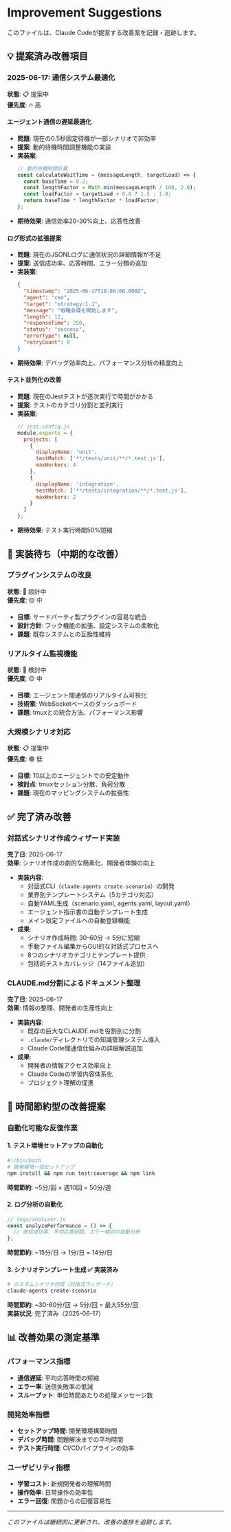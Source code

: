 # Improvement Suggestions

このファイルは、Claude Codeが提案する改善案を記録・追跡します。

## 💡 提案済み改善項目

### 2025-06-17: 通信システム最適化
**状態**: 📋 提案中  
**優先度**: 🔥 高

#### エージェント通信の遅延最適化
- **問題**: 現在の0.5秒固定待機が一部シナリオで非効率
- **提案**: 動的待機時間調整機能の実装
- **実装案**:
  ```javascript
  // 動的待機時間計算
  const calculateWaitTime = (messageLength, targetLoad) => {
    const baseTime = 0.2;
    const lengthFactor = Math.min(messageLength / 100, 2.0);
    const loadFactor = targetLoad > 0.8 ? 1.5 : 1.0;
    return baseTime * lengthFactor * loadFactor;
  };
  ```
- **期待効果**: 通信効率20-30%向上、応答性改善

#### ログ形式の拡張提案
- **問題**: 現在のJSONLログに通信状況の詳細情報が不足
- **提案**: 送信成功率、応答時間、エラー分類の追加
- **実装案**:
  ```json
  {
    "timestamp": "2025-06-17T10:00:00.000Z",
    "agent": "ceo",
    "target": "strategy:1.1",
    "message": "戦略会議を開始します",
    "length": 12,
    "responseTime": 250,
    "status": "success",
    "errorType": null,
    "retryCount": 0
  }
  ```
- **期待効果**: デバッグ効率向上、パフォーマンス分析の精度向上

#### テスト並列化の改善
- **問題**: 現在のJestテストが逐次実行で時間がかかる
- **提案**: テストのカテゴリ分割と並列実行
- **実装案**:
  ```javascript
  // jest.config.js
  module.exports = {
    projects: [
      {
        displayName: 'unit',
        testMatch: ['**/tests/unit/**/*.test.js'],
        maxWorkers: 4
      },
      {
        displayName: 'integration', 
        testMatch: ['**/tests/integration/**/*.test.js'],
        maxWorkers: 2
      }
    ]
  };
  ```
- **期待効果**: テスト実行時間50%短縮

## 🔄 実装待ち（中期的な改善）

### プラグインシステムの改良
**状態**: 📝 設計中  
**優先度**: 🟡 中

- **目標**: サードパーティ製プラグインの容易な統合
- **設計方針**: フック機能の拡張、設定システムの柔軟化
- **課題**: 既存システムとの互換性維持

### リアルタイム監視機能
**状態**: 💭 検討中  
**優先度**: 🟡 中

- **目標**: エージェント間通信のリアルタイム可視化
- **技術案**: WebSocketベースのダッシュボード
- **課題**: tmuxとの統合方法、パフォーマンス影響

### 大規模シナリオ対応
**状態**: 📋 提案中  
**優先度**: 🟢 低

- **目標**: 10以上のエージェントでの安定動作
- **検討点**: tmuxセッション分散、負荷分散
- **課題**: 現在のマッピングシステムの拡張性

## ✅ 完了済み改善

### 対話式シナリオ作成ウィザード実装
**完了日**: 2025-06-17  
**効果**: シナリオ作成の劇的な簡素化、開発者体験の向上

- **実装内容**: 
  - 対話式CLI（`claude-agents create-scenario`）の開発
  - 業界別テンプレートシステム（5カテゴリ対応）
  - 自動YAML生成（scenario.yaml, agents.yaml, layout.yaml）
  - エージェント指示書の自動テンプレート生成
  - メイン設定ファイルへの自動登録機能
- **成果**: 
  - シナリオ作成時間: 30-60分 → 5分に短縮
  - 手動ファイル編集からGUI的な対話式プロセスへ
  - 8つのシナリオカテゴリとテンプレート提供
  - 包括的テストカバレッジ（14ファイル追加）

### CLAUDE.md分割によるドキュメント整理
**完了日**: 2025-06-17  
**効果**: 情報の整理、開発者の生産性向上

- **実装内容**: 
  - 既存の巨大なCLAUDE.mdを役割別に分割
  - `.claude/`ディレクトリでの知識管理システム導入
  - Claude Code間通信仕組みの詳細解説追加
- **成果**: 
  - 開発者の情報アクセス効率向上
  - Claude Codeの学習内容体系化
  - プロジェクト理解の促進

## 🎯 時間節約型の改善提案

### 自動化可能な反復作業

#### 1. テスト環境セットアップの自動化
```bash
#!/bin/bash
# 開発環境一括セットアップ
npm install && npm run test:coverage && npm link
```
**時間節約**: ~5分/回 × 週10回 = 50分/週

#### 2. ログ分析の自動化
```javascript
// logs/analyzer.js
const analyzePerformance = () => {
  // 送信成功率、平均応答時間、エラー傾向の自動分析
};
```
**時間節約**: ~15分/日 → 1分/日 = 14分/日

#### 3. シナリオテンプレート生成 ✅ 実装済み
```bash
# カスタムシナリオ作成（対話式ウィザード）
claude-agents create-scenario
```
**時間節約**: ~30-60分/回 → 5分/回 = 最大55分/回  
**実装状況**: 完了済み（2025-06-17）

## 📊 改善効果の測定基準

### パフォーマンス指標
- **通信遅延**: 平均応答時間の短縮
- **エラー率**: 送信失敗率の低減
- **スループット**: 単位時間あたりの処理メッセージ数

### 開発効率指標
- **セットアップ時間**: 開発環境構築時間
- **デバッグ時間**: 問題解決までの平均時間
- **テスト実行時間**: CI/CDパイプラインの効率

### ユーザビリティ指標
- **学習コスト**: 新規開発者の理解時間
- **操作効率**: 日常操作の効率性
- **エラー回復**: 問題からの回復容易性

---

*このファイルは継続的に更新され、改善の進捗を追跡します。*